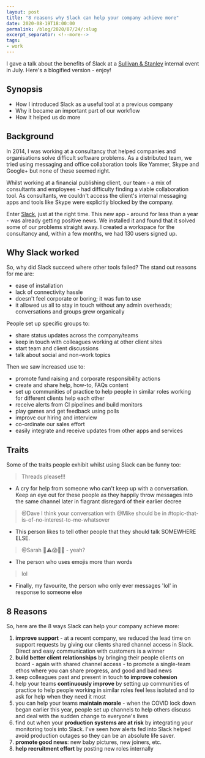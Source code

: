```yaml
---
layout: post
title: "8 reasons why Slack can help your company achieve more"
date: 2020-08-19T18:00:00
permalink: /blog/2020/07/24/:slug
excerpt_separator: <!--more-->
tags:
- work
---
```


I gave a talk about the benefits of Slack at a [Sullivan & Stanley](https://www.sullivanstanley.com) internal event in July. Here's a blogified version - enjoy!
<!--more-->

## Synopsis

* How I introduced Slack as a useful tool at a previous company
* Why it became an important part of our workflow
* How it helped us do more

## Background

In 2014, I was working at a consultancy that helped companies and organisations solve difficult software problems. As a distributed team, we tried using messaging and office collaboration tools like Yammer, Skype and Google+ but none of these seemed right.

Whilst working at a financial publishing client, our team - a mix of consultants and employees - had difficulty finding a viable collaboration tool. As consultants, we couldn't access the client's internal messaging apps and tools like Skype were explicitly blocked by the company.

Enter [Slack](www.slack.com), just at the right time. This new app - around for less than a year - was already getting positive news. We installed it and found that it solved some of our problems straight away. I created a workspace for the consultancy and, within a few months, we had 130 users signed up.

## Why Slack worked

So, why did Slack succeed where other tools failed? The stand out reasons for me are:

- ease of installation
- lack of connectivity hassle
- doesn't feel corporate or boring; it was fun to use
- it allowed us all to stay in touch without any admin overheads; conversations and groups grew organically

People set up specific groups to:

- share status updates across the company/teams
- keep in touch with colleagues working at other client sites
- start team and client discussions
- talk about social and non-work topics

Then we saw increased use to:

- promote fund raising and corporate responsibility actions
- create and share help, how-to, FAQs content
- set up communities of practice to help people in similar roles working for different clients help each other
- receive alerts from CI pipelines and build monitors
- play games and get feedback using polls
- improve our hiring and interview
- co-ordinate our sales effort
- easily integrate and receive updates from other apps and services

## Traits

Some of the traits people exhibit whilst using Slack can be funny too:

> Threads please!!!

* A cry for help from someone who can't keep up with a conversation. Keep an eye out for these people as they happily throw messages into the same channel later in flagrant disregard of their earlier decree

> @Dave I think your conversation with @Mike should be in #topic-that-is-of-no-interest-to-me-whatsover

- This person likes to tell other people that they should talk SOMEWHERE ELSE.

> @Sarah 🤬⚠️😱🧛‍♂️ - yeah?

- The person who uses emojis more than words

> lol

- Finally, my favourite, the person who only ever messages 'lol' in response to someone else

## 8 Reasons

So, here are the 8 ways Slack can help your company achieve more:

1. **improve support** - at a recent company, we reduced the lead time on support requests by giving our clients shared channel access in Slack. Direct and easy communication with customers is a winner
2. **build better client relationships** by bringing their people clients on board - again with shared channel access - to promote a single-team ethos where you can share progress, and good and bad news
3. keep colleagues past and present in touch **to improve cohesion**
4. help your teams **continuously improve** by setting up communities of practice to help people working in similar roles feel less isolated and to ask for help when they need it most
5. you can help your teams **maintain morale** - when the COVID lock down began earlier this year, people set up channels to help others discuss and deal with the sudden change to everyone's lives
6. find out when your **production systems are at risk** by integrating your monitoring tools into Slack. I've seen how alerts fed into Slack helped avoid production outages so they can be an absolute life saver.
7. **promote good news**:  new baby pictures, new joiners, etc.
8. **help recruitment effort** by posting new roles internally